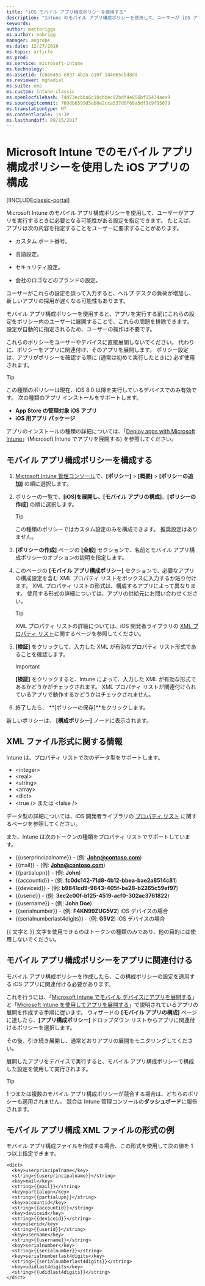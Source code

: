 ```yaml
---
title: "iOS モバイル アプリ構成ポリシーを使用する"
description: "Intune のモバイル アプリ構成ポリシーを使用して、ユーザーが iOS アプリを実行するときに必要となる可能性がある設定を指定できます。"
keywords: 
author: mattbriggs
ms.author: mabrigg
manager: angrobe
ms.date: 12/27/2016
ms.topic: article
ms.prod: 
ms.service: microsoft-intune
ms.technology: 
ms.assetid: fc6b645a-e837-4b2a-a10f-144065cbd8dd
ms.reviewer: mghadial
ms.suite: ems
ms.custom: intune-classic
ms.openlocfilehash: 7dd73ecbba6c10cbbec92bdf4e856bf15434aea9
ms.sourcegitcommit: 769db6599d5eb0e2cca537d0f60a5df9c9f05079
ms.translationtype: HT
ms.contentlocale: ja-JP
ms.lasthandoff: 09/15/2017
---
```

# <a name="configure-ios-apps-with-mobile-app-configuration-policies-in-microsoft-intune"></a>Microsoft Intune でのモバイル アプリ構成ポリシーを使用した iOS アプリの構成

[!INCLUDE[classic-portal](../includes/classic-portal.md)]

Microsoft Intune のモバイル アプリ構成ポリシーを使用して、ユーザーがアプリを実行するときに必要となる可能性がある設定を指定できます。 たとえば、アプリは次の内容を指定することをユーザーに要求することがあります。

-   カスタム ポート番号。

-   言語設定。

-   セキュリティ設定。

-   会社のロゴなどのブランドの設定。

ユーザーがこれらの設定を誤って入力すると、ヘルプ デスクの負荷が増加し、新しいアプリの採用が遅くなる可能性もあります。

モバイル アプリ構成ポリシーを使用すると、アプリを実行する前にこれらの設定をポリシー内のユーザーに展開することで、これらの問題を排除できます。 設定が自動的に指定されるため、ユーザーの操作は不要です。

これらのポリシーをユーザーやデバイスに直接展開しないでください。 代わりに、ポリシーをアプリに関連付け、そのアプリを展開します。 ポリシー設定は、アプリがポリシーを確認する際に (通常は初めて実行したときに) 必ず使用されます。

> [!TIP]
> この種類のポリシーは現在、iOS 8.0 以降を実行しているデバイスでのみ有効です。 次の種類のアプリ インストールをサポートします。
>
> -   **App Store の管理対象 iOS アプリ**
> -   **iOS 用アプリ パッケージ**
>
> アプリのインストールの種類の詳細については、「[Deploy apps with Microsoft Intune](deploy-apps.md)」(Microsoft Intune でアプリを展開する) を参照してください。

## <a name="configure-a-mobile-app-configuration-policy"></a>モバイル アプリ構成ポリシーを構成する

1.  [Microsoft Intune 管理コンソール](https://manage.microsoft.com)で、**[ポリシー]** &gt; **[概要]** &gt; **[ポリシーの追加]** の順に選択します。

2.  ポリシーの一覧で、**[iOS]**を展開し、**[モバイル アプリの構成]**、**[ポリシーの作成]** の順に選択します。

    > [!TIP]
    > この種類のポリシーではカスタム設定のみを構成できます。 推奨設定はありません。

3.  **[ポリシーの作成]** ページの **[全般]** セクションで、名前とモバイル アプリ構成ポリシーのオプションの説明を指定します。

4.  このページの **[モバイル アプリ構成ポリシー]** セクションで、必要なアプリの構成設定を含む XML プロパティ リストをボックスに入力するか貼り付けます。 XML プロパティ リストの形式は、構成するアプリによって異なります。 使用する形式の詳細については、アプリの供給元にお問い合わせください。

    > [!TIP]
    > XML プロパティ リストの詳細については、iOS 開発者ライブラリの [XML プロパティ リスト](https://developer.apple.com/library/ios/documentation/Cocoa/Conceptual/PropertyLists/UnderstandXMLPlist/UnderstandXMLPlist.html)に関するページを参照してください。

5.  **[検証]** をクリックして、入力した XML が有効なプロパティ リスト形式であることを確認します。

    > [!IMPORTANT]
    > **[検証]** をクリックすると、Intune によって、入力した XML が有効な形式であるかどうかがチェックされます。 XML プロパティ リストが関連付けられているアプリで動作するかどうかはチェックされません。

6.  終了したら、 **[ポリシーの保存]**をクリックします。

新しいポリシーは、 **[構成ポリシー]** ノードに表示されます。

## <a name="information-about-the-xml-file-format"></a>XML ファイル形式に関する情報

Intune は、プロパティ リストで次のデータ型をサポートします。
    
- &lt;integer&gt;
- &lt;real&gt;
- &lt;string&gt;
- &lt;array&gt;
- &lt;dict&gt;
- &lt;true /&gt; または &lt;false /&gt;
     
データ型の詳細については、iOS 開発者ライブラリの [プロパティ リスト](https://developer.apple.com/library/ios/documentation/Cocoa/Conceptual/PropertyLists/AboutPropertyLists/AboutPropertyLists.html) に関するページを参照してください。

また、Intune は次のトークンの種類をプロパティ リストでサポートしています。
- \{\{userprincipalname\}\} - (例: **John@contoso.com**)
- \{\{mail\}\} - (例: **John@contoso.com**)
- \{\{partialupn\}\} - (例: **John**)
- \{\{accountid\}\} - (例: **fc0dc142-71d8-4b12-bbea-bae2a8514c81**)
- \{\{deviceid\}\} - (例: **b9841cd9-9843-405f-be28-b2265c59ef97**)
- \{\{userid\}\} - (例: **3ec2c00f-b125-4519-acf0-302ac3761822**)
- \{\{username\}\} - (例: **John Doe**)
- \{\{serialnumber\}\} - (例: **F4KN99ZUG5V2**) iOS デバイスの場合
- \{\{serialnumberlast4digits\}\} - (例: **G5V2**) iOS デバイスの場合
    
\{\{ 文字と \}\} 文字を使用できるのはトークンの種類のみであり、他の目的には使用しないでください。

## <a name="associate-a-mobile-app-configuration-policy-with-an-app"></a>モバイル アプリ構成ポリシーをアプリに関連付ける
モバイル アプリ構成ポリシーを作成したら、この構成ポリシーの設定を適用する iOS アプリに関連付ける必要があります。

これを行うには、「[Microsoft Intune でモバイル デバイスにアプリを展開する](add-apps-for-mobile-devices-in-microsoft-intune.md)」と「[Microsoft Intune を使用してアプリを展開する](deploy-apps-in-microsoft-intune.md)」で説明されているアプリの展開を作成する手順に従います。 ウィザードの **[モバイル アプリの構成]** ページに達したら、**[アプリ構成ポリシー]** ドロップダウン リストからアプリに関連付けるポリシーを選択します。

その後、引き続き展開し、通常どおりアプリの展開をモニタリングしてください。

展開したアプリをデバイスで実行すると、モバイル アプリ構成ポリシーで構成した設定を使用して実行されます。

> [!TIP]
> 1 つまたは複数のモバイル アプリ構成ポリシーが競合する場合は、どちらのポリシーも適用されません。 競合は Intune 管理コンソールの**ダッシュボード**に報告されます。

## <a name="example-format-for-a-mobile-app-configuration-xml-file"></a>モバイル アプリ構成 XML ファイルの形式の例

モバイル アプリ構成ファイルを作成する場合、この形式を使用して次の値を 1 つ以上指定できます。

```
<dict>
  <key>userprincipalname</key>
  <string>{{userprincipalname}}</string>
  <key>mail</key>
  <string>{{mail}}</string>
  <key>partialupn</key>
  <string>{{partialupn}}</string>
  <key>accountid</key>
  <string>{{accountid}}</string>
  <key>deviceid</key>
  <string>{{deviceid}}</string>
  <key>userid</key>
  <string>{{userid}}</string>
  <key>username</key>
  <string>{{username}}</string>
  <key>serialnumber</key>
  <string>{{serialnumber}}</string>
  <key>serialnumberlast4digits</key>
  <string>{{serialnumberlast4digits}}</string>
  <key>udidlast4digits</key>
  <string>{{udidlast4digits}}</string>
</dict>

```
